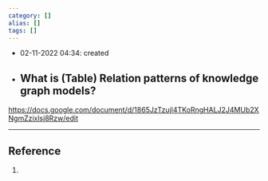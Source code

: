 ```yaml
---
category: []
alias: []
tags: []
---
```


- 02-11-2022 04:34: created

- What is (Table) Relation patterns of knowledge graph models?
	- 

https://docs.google.com/document/d/1865JzTzujl4TKoRngHALJ2J4MUb2XNgmZzixlsj8Rzw/edit

---
## Reference

1. 